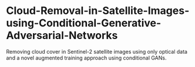 # Cloud-Removal-in-Satellite-Images-using-Conditional-Generative-Adversarial-Networks
Removing cloud cover in Sentinel-2 satellite images using only optical data and a novel augmented training approach using conditional GANs.
